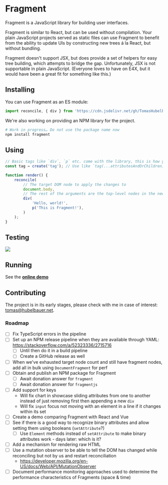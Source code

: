 # Fragment

Fragment is a JavaScript library for building user interfaces.

Fragment is similar to React, but can be used without compilation.
Your plain JavaScript projects served as static files can use Fragment to benefit from the
ability to update UIs by constructing new trees á la React, but without bundling.

Fragment doesn't support JSX, but does provide a set of helpers for easy tree building,
which attempts to bridge the gap. Unfortunately, JSX is not supportable in plain JavaScript.
(Everyone loves to have on E4X, but it would have been a great fit for something like this.)

## Installing

You can use Fragment as an ES module:

```js
import reconcile, { div } from 'https://cdn.jsdelivr.net/gh/TomasHubelbauer/fragment/lib.js';
```

We're also working on providing an NPM library for the project.

```sh
# Work in progress… Do not use the package name now
npm install fragment
```

## Using

```js
// Basic tags like `div`, `p` etc. come with the library, this is how you add support for any tag
const tag = create('tag'); // Use like `tag(...attributesAndOrChildren)`

function render() {
    reconcile(
        // The target DOM node to apply the changes to
        document.body,
        // The rest of the arguments are the top-level nodes in the new rootless tree
        div(
            'Hello, world!',
            p('This is Fragment!'),
        )
    );
}
```

## Testing

[
  ![](https://tomashubelbauer.visualstudio.com/fragment/_apis/build/status/fragment-CI?branchName=master)
](https://tomashubelbauer.visualstudio.com/fragment/_build/latest?definitionId=13?branchName=master)

## Running

See the [**online demo**](https://tomashubelbauer.github.io/fragment/)

## Contributing

The project is in its early stages, please check with me in case of interest: [tomas@hubelbauer.net](tomas@hubelbauer.net).

### Roadmap

- [ ] Fix TypeScript errors in the pipeline
- [ ] Set up an NPM release pipeline when they are available through YAML: https://stackoverflow.com/a/52323336/2715716
  - [ ] Until then do it in a build pipeline
  - [ ] Create a GitHub release as well
- [ ] When we've exhausted target node count and still have fragment nodes, add all in bulk using `DocumentFragment` for perf
- [ ] Obtain and publish an NPM package for Fragment
  - [ ] Await donation answer for `fragment`
  - [ ] Await donation answer for `fragmentjs`
- [ ] Add support for keys
  - Will fix chart in showcase sliding attributes from one to another instead of just removing first then appending a new `div`
  - Will fix `input` focus not moving with an element in a line if it changes within its set
- [ ] Create a demo comparing Fragment with React and Vue
- [ ] See if there is a good way to recognize binary attributes and allow setting them using booleans (`setAttribute`?)
  - [ ] Use `Element` methods instead of `setAttribute` to make binary attributes work - days later: which is it?
- [ ] Add a mechanism for rendering raw HTML
- [ ] Use a mutation observer to be able to tell the DOM has changed while reconciling but not by us and restart reconciliation
  - https://developer.mozilla.org/en-US/docs/Web/API/MutationObserver
- [ ] Document performance monitoring approaches used to determine the performance characteristics of Fragments (space & time)
